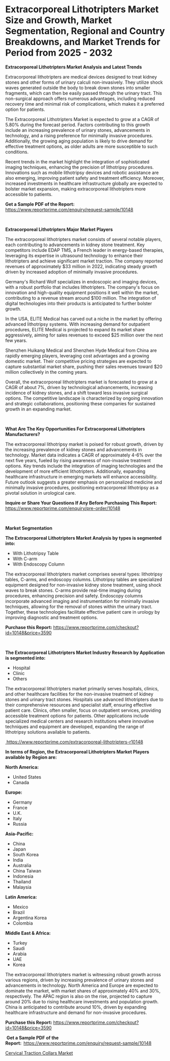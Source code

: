 <p><h1>Extracorporeal Lithotripters Market Size and Growth, Market Segmentation, Regional and Country Breakdowns, and Market Trends for Period from 2025 -  2032</h1></p><p><strong>Extracorporeal Lithotripters Market Analysis and Latest Trends</strong></p>
<p><p>Extracorporeal lithotripters are medical devices designed to treat kidney stones and other forms of urinary calculi non-invasively. They utilize shock waves generated outside the body to break down stones into smaller fragments, which can then be easily passed through the urinary tract. This non-surgical approach offers numerous advantages, including reduced recovery time and minimal risk of complications, which makes it a preferred option for patients.</p><p>The Extracorporeal Lithotripters Market is expected to grow at a CAGR of 5.80% during the forecast period. Factors contributing to this growth include an increasing prevalence of urinary stones, advancements in technology, and a rising preference for minimally invasive procedures. Additionally, the growing aging population is likely to drive demand for effective treatment options, as older adults are more susceptible to such conditions.</p><p>Recent trends in the market highlight the integration of sophisticated imaging techniques, enhancing the precision of lithotripsy procedures. Innovations such as mobile lithotripsy devices and robotic assistance are also emerging, improving patient safety and treatment efficiency. Moreover, increased investments in healthcare infrastructure globally are expected to bolster market expansion, making extracorporeal lithotripters more accessible to patients.</p></p>
<p><strong>Get a Sample PDF of the Report:&nbsp;</strong> <a href="https://www.reportprime.com/enquiry/request-sample/10148?utm_campaign=3564&utm_medium=2&utm_source=Github&utm_content=ia&utm_term=20032025&utm_id=extracorporeal-lithotripters">https://www.reportprime.com/enquiry/request-sample/10148</a></p>
<p>&nbsp;</p>
<p><strong>Extracorporeal Lithotripters Major Market Players</strong></p>
<p><p>The extracorporeal lithotripters market consists of several notable players, each contributing to advancements in kidney stone treatment. Key competitors include EDAP TMS, a French leader in energy-based therapies, leveraging its expertise in ultrasound technology to enhance their lithotripters and achieve significant market traction. The company reported revenues of approximately $33 million in 2022, indicating steady growth driven by increased adoption of minimally invasive procedures.</p><p>Germany's Richard Wolf specializes in endoscopic and imaging devices, with a robust portfolio that includes lithotripters. The company's focus on innovation and high-quality equipment positions it well within the market, contributing to a revenue stream around $100 million. The integration of digital technologies into their products is anticipated to further bolster growth.</p><p>In the USA, ELITE Medical has carved out a niche in the market by offering advanced lithotripsy systems. With increasing demand for outpatient procedures, ELITE Medical is projected to expand its market share aggressively, aiming for sales revenues to exceed $25 million over the next few years.</p><p>Shenzhen Huikang Medical and Shenzhen Hyde Medical from China are rapidly emerging players, leveraging cost advantages and a growing domestic market. Their competitive pricing strategies are expected to capture substantial market share, pushing their sales revenues toward $20 million collectively in the coming years.</p><p>Overall, the extracorporeal lithotripters market is forecasted to grow at a CAGR of about 7%, driven by technological advancements, increasing incidence of kidney stones, and a shift toward less invasive surgical options. The competitive landscape is characterized by ongoing innovation and strategic collaborations, positioning these companies for sustained growth in an expanding market.</p></p>
<p>&nbsp;</p>
<p><strong>What Are The Key Opportunities For Extracorporeal Lithotripters Manufacturers?</strong></p>
<p><p>The extracorporeal lithotripsy market is poised for robust growth, driven by the increasing prevalence of kidney stones and advancements in technology. Market data indicates a CAGR of approximately 4-6% over the next five years, fueled by rising awareness of non-invasive treatment options. Key trends include the integration of imaging technologies and the development of more efficient lithotripters. Additionally, expanding healthcare infrastructure in emerging markets will enhance accessibility. Future outlook suggests a greater emphasis on personalized medicine and minimally invasive procedures, positioning extracorporeal lithotripsy as a pivotal solution in urological care.</p></p>
<p><strong>Inquire or Share Your Questions If Any Before Purchasing This Report:</strong> <a href="https://www.reportprime.com/enquiry/pre-order/10148?utm_campaign=3564&utm_medium=2&utm_source=Github&utm_content=ia&utm_term=20032025&utm_id=extracorporeal-lithotripters">https://www.reportprime.com/enquiry/pre-order/10148</a></p>
<p>&nbsp;</p>
<p><strong>Market Segmentation</strong></p>
<p><strong>The Extracorporeal Lithotripters Market Analysis by types is segmented into:</strong></p>
<p><ul><li>With Lithotripsy Table</li><li>With C-arm</li><li>With Endoscopy Column</li></ul></p>
<p><p>The extracorporeal lithotripters market comprises several types: lithotripsy tables, C-arms, and endoscopy columns. Lithotripsy tables are specialized equipment designed for non-invasive kidney stone treatment, using shock waves to break stones. C-arms provide real-time imaging during procedures, enhancing precision and safety. Endoscopy columns incorporate advanced imaging and instrumentation for minimally invasive techniques, allowing for the removal of stones within the urinary tract. Together, these technologies facilitate effective patient care in urology by improving diagnostic and treatment options.</p></p>
<p><strong>Purchase this Report:&nbsp;</strong><a href="https://www.reportprime.com/checkout?id=10148&price=3590&utm_campaign=3564&utm_medium=2&utm_source=Github&utm_content=ia&utm_term=20032025&utm_id=extracorporeal-lithotripters">https://www.reportprime.com/checkout?id=10148&price=3590</a></p>
<p>&nbsp;</p>
<p><strong>The Extracorporeal Lithotripters Market Industry Research by Application is segmented into:</strong></p>
<p><ul><li>Hospital</li><li>Clinic</li><li>Others</li></ul></p>
<p><p>The extracorporeal lithotripters market primarily serves hospitals, clinics, and other healthcare facilities for the non-invasive treatment of kidney stones and urinary tract stones. Hospitals use advanced lithotripters due to their comprehensive resources and specialist staff, ensuring effective patient care. Clinics, often smaller, focus on outpatient services, providing accessible treatment options for patients. Other applications include specialized medical centers and research institutions where innovative techniques and equipment are developed, expanding the range of lithotripsy solutions available to patients.</p></p>
<p><a href="https://www.reportprime.com/extracorporeal-lithotripters-r10148?utm_campaign=3564&utm_medium=2&utm_source=Github&utm_content=ia&utm_term=20032025&utm_id=extracorporeal-lithotripters">&nbsp;https://www.reportprime.com/extracorporeal-lithotripters-r10148</a></p>
<p><strong>In terms of Region, the Extracorporeal Lithotripters Market Players available by Region are:</strong></p>
<p>
    <p> <strong> North America: </strong>
        <ul>
            <li>United States</li>
            <li>Canada</li>
        </ul>
        </p> 
    <p> <strong> Europe: </strong>
        <ul>
            <li>Germany</li>
            <li>France</li>
            <li>U.K.</li>
            <li>Italy</li>
            <li>Russia</li>
        </ul>
        </p> 
    <p> <strong> Asia-Pacific: </strong>
        <ul>
            <li>China</li>
            <li>Japan</li>
            <li>South Korea</li>
            <li>India</li>
            <li>Australia</li>
            <li>China Taiwan</li>
            <li>Indonesia</li>
            <li>Thailand</li>
            <li>Malaysia</li>
        </ul>
        </p> 
    <p> <strong> Latin America: </strong>
        <ul>
            <li>Mexico</li>
            <li>Brazil</li>
            <li>Argentina Korea</li>
            <li>Colombia</li>
        </ul>
        </p> 
    <p> <strong> Middle East & Africa: </strong>
        <ul>
            <li>Turkey</li>
            <li>Saudi</li>
            <li>Arabia</li>
            <li>UAE</li>
            <li>Korea</li>
        </ul>
    </p>
    </p>
<p><p>The extracorporeal lithotripters market is witnessing robust growth across various regions, driven by increasing prevalence of urinary stones and advancements in technology. North America and Europe are expected to dominate the market, with market shares of approximately 40% and 30%, respectively. The APAC region is also on the rise, projected to capture around 20% due to rising healthcare investments and population growth. China is anticipated to contribute around 10%, driven by expanding healthcare infrastructure and demand for non-invasive procedures.</p></p>
<p><strong>Purchase this Report: </strong><a href="https://www.reportprime.com/checkout?id=10148&price=3590&utm_campaign=3564&utm_medium=2&utm_source=Github&utm_content=ia&utm_term=20032025&utm_id=extracorporeal-lithotripters">https://www.reportprime.com/checkout?id=10148&price=3590</a></p>
<p>&nbsp;<strong>Get a Sample PDF of the Report:&nbsp;&nbsp;</strong><a href="https://www.reportprime.com/enquiry/request-sample/10148?utm_campaign=3564&utm_medium=2&utm_source=Github&utm_content=ia&utm_term=20032025&utm_id=extracorporeal-lithotripters">https://www.reportprime.com/enquiry/request-sample/10148</a></p>
<p><strong></strong></p>
<p><p><a href="https://github.com/cachuhashieb/Market-Research-Report-List-1/blob/main/cervical-traction-collars-market.md?utm_campaign=3564&utm_medium=2&utm_source=Github&utm_content=ia&utm_term=20032025&utm_id=extracorporeal-lithotripters">Cervical Traction Collars Market</a></p></p>